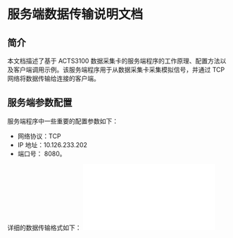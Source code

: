 # 服务端数据传输说明文档
## 简介
本文档描述了基于 ACTS3100 数据采集卡的服务端程序的工作原理、配置方法以及客户端调用示例。该服务端程序用于从数据采集卡采集模拟信号，并通过 TCP 网络将数据传输给连接的客户端。

## 服务端参数配置
服务端程序中一些重要的配置参数如下：
- 网络协议：TCP
- IP 地址：10.126.233.202
- 端口号： 8080。

详细的数据传输格式如下：
![Data Transfer Format](./assets/protocol.pdf)



